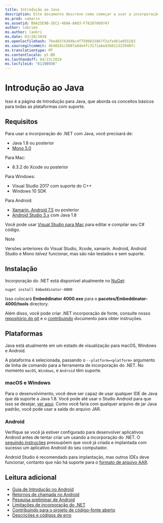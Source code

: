 ```yaml
---
title: Introdução ao Java
description: Este documento descreve como começar a usar a incorporação do .NET com o Java. Ele aborda os requisitos do sistema, instalação e plataformas com suporte.
ms.prod: xamarin
ms.assetid: B9A25E9B-3EC2-489A-8AD3-F78287609747
author: lobrien
ms.author: laobri
ms.date: 03/28/2018
ms.openlocfilehash: 79a483743946c4f7509833867f2afe4b1e055183
ms.sourcegitcommit: 4b402d1c508fa84e4fc3171a6e43b811323948fc
ms.translationtype: MT
ms.contentlocale: pt-BR
ms.lasthandoff: 04/23/2019
ms.locfileid: "61198936"
---
```

# <a name="getting-started-with-java"></a>Introdução ao Java

Isso é a página de Introdução para Java, que aborda os conceitos básicos para todas as plataformas com suporte.

## <a name="requirements"></a>Requisitos

Para usar a incorporação do .NET com Java, você precisará de:

* Java 1.8 ou posterior
* [Mono 5.0](https://www.mono-project.com/download/)

Para Mac:

* 8.3.2 do Xcode ou posterior

Para Windows:

* Visual Studio 2017 com suporte do C++
* Windows 10 SDK

Para Android:

* [Xamarin. Android 7.5](https://visualstudio.microsoft.com/xamarin/) ou posterior
* [Android Studio 3.x](https://developer.android.com/studio/index.html) com Java 1.8

Você pode usar [Visual Studio para Mac](https://visualstudio.microsoft.com/vs/mac/) para editar e compilar seu C# código.

> [!NOTE]
> Versões anteriores do Visual Studio, Xcode, xamarin. Android, Android Studio e Mono _talvez_ funcionar, mas são não testados e sem suporte.

## <a name="installation"></a>Instalação

Incorporação do .NET está disponível atualmente no [NuGet](https://www.nuget.org/packages/Embeddinator-4000/):

```shell
nuget install Embeddinator-4000
```

Isso colocará **Embeddinator 4000.exe** para o **pacotes/Embeddinator-4000/tools** directory.

Além disso, você pode criar .NET incorporação de fonte, consulte nosso [repositório do git](https://github.com/mono/Embeddinator-4000/) e o [contribuindo](https://github.com/mono/Embeddinator-4000/blob/master/Contributing.md) documento para obter instruções.

## <a name="platforms"></a>Plataformas

Java está atualmente em um estado de visualização para macOS, Windows e Android.

A plataforma é selecionada, passando o `--platform=<platform>` argumento de linha de comando para a ferramenta de incorporação do .NET. No momento `macOS`, `Windows`, e `Android` têm suporte.

### <a name="macos-and-windows"></a>macOS e Windows

Para o desenvolvimento, você deve ser capaz de usar qualquer IDE de Java que dá suporte a Java 1.8. Você pode até usar o Studio Android para que isso se desejar, [ver aqui](https://stackoverflow.com/questions/16626810/can-android-studio-be-used-to-run-standard-java-projects). Como você faria com qualquer arquivo de jar Java padrão, você pode usar a saída do arquivo JAR.

### <a name="android"></a>Android

Verifique se você já estiver configurado para desenvolver aplicativos Android antes de tentar criar um usando a incorporação do .NET. O [seguindo instruções](~/tools/dotnet-embedding/get-started/java/android.md) pressupõem que você já criada e implantada com sucesso um aplicativo Android do seu computador.

Android Studio é recomendado para implantação, mas outros IDEs deve funcionar, contanto que não há suporte para o [formato de arquivo AAR](https://developer.android.com/studio/projects/android-library.html).

## <a name="further-reading"></a>Leitura adicional

* [Guia de Introdução no Android](~/tools/dotnet-embedding/get-started/java/android.md)
* [Retornos de chamada no Android](~/tools/dotnet-embedding/android/callbacks.md)
* [Pesquisa preliminar de Android](~/tools/dotnet-embedding/android/index.md)
* [Limitações de incorporação do .NET](~/tools/dotnet-embedding/limitations.md)
* [Contribuindo para o projeto de código-fonte aberto](https://github.com/mono/Embeddinator-4000/blob/master/Contributing.md)
* [Descrições e códigos de erro](~/tools/dotnet-embedding/errors.md)
